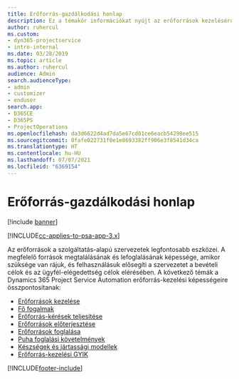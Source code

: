 ```yaml
---
title: Erőforrás-gazdálkodási honlap
description: Ez a témakör információkat nyújt az erőforrások kezeléséről.
author: ruhercul
ms.custom:
- dyn365-projectservice
- intro-internal
ms.date: 03/28/2019
ms.topic: article
ms.author: ruhercul
audience: Admin
search.audienceType:
- admin
- customizer
- enduser
search.app:
- D365CE
- D365PS
- ProjectOperations
ms.openlocfilehash: da3d6622d4ad7da5e67cd01ce6eacb54298ee515
ms.sourcegitcommit: 0fafe022731f0e1e8693382ff906e3f8541d34ca
ms.translationtype: HT
ms.contentlocale: hu-HU
ms.lasthandoff: 07/07/2021
ms.locfileid: "6369154"
---
```

# <a name="resource-management-home-page"></a>Erőforrás-gazdálkodási honlap

[!include [banner](../includes/psa-now-project-operations.md)]

[!INCLUDE[cc-applies-to-psa-app-3.x](../includes/cc-applies-to-psa-app-3x.md)]

Az erőforrások a szolgáltatás-alapú szervezetek legfontosabb eszközei. A megfelelő források megtalálásának és lefoglalásának képessége, amikor szüksége van rájuk, és felhasználásuk elősegíti a szervezetet a bevételi célok és az ügyfél-elégedettség célok elérésében. A következő témák a Dynamics 365 Project Service Automation erőforrás-kezelési képességeire összpontosítanak:

- [Erőforrások kezelése](manage-resources.md)
- [Fő fogalmak](reports-key-concepts.md)
- [Erőforrás-kérések teljesítése](resource-management-fulfill-requests.md)
- [Erőforrások előterjesztése](resource-management-propose-resources.md)
- [Erőforrások foglalása](resource-management-book-resources-scheduleboard.md)
- [Puha foglalási követelmények](resource-management-softbook-requirements.md)
- [Készségek és jártassági modellek](resource-management-skills-proficiency.md)
- [Erőforrás-kezelési GYIK](resource-management-faq.md)


[!INCLUDE[footer-include](../includes/footer-banner.md)]